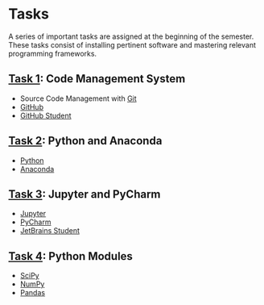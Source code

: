 # Tasks

A series of important tasks are assigned at the beginning of the semester.
These tasks consist of installing pertinent software and mastering relevant programming frameworks.


## [Task 1](./1task.md): Code Management System

* Source Code Management with [Git](http://git-scm.com/)
* [GitHub](https://github.com/)
* [GitHub Student](https://education.github.com/pack)


## [Task 2](./2task.md): Python and Anaconda

* [Python](https://www.python.org/)
* [Anaconda](https://www.anaconda.com/)


## [Task 3](./3task.md): Jupyter and PyCharm

* [Jupyter](http://jupyter.org/)
* [PyCharm](https://www.jetbrains.com/pycharm-educational/)
* [JetBrains Student](https://www.jetbrains.com/student/)


## [Task 4](./4task.md): Python Modules

* [SciPy](https://www.scipy.org/)
* [NumPy](http://www.numpy.org/)
* [Pandas](http://pandas.pydata.org/)

